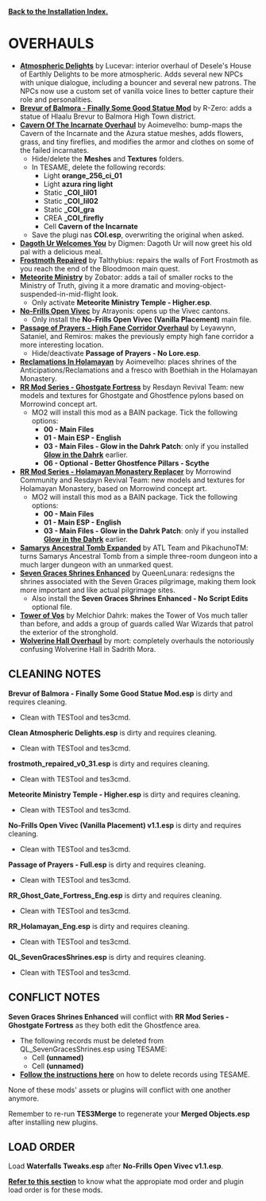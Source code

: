 [**Back to the Installation Index.**](https://github.com/Sigourn/morrowind-improved/blob/master/readme.md#installation-index)

# OVERHAULS

- [**Atmospheric Delights**](https://www.nexusmods.com/morrowind/mods/47472) by Lucevar: interior overhaul of Desele's House of Earthly Delights to be more atmospheric. Adds several new NPCs with unique dialogue, including a bouncer and several new patrons. The NPCs now use a custom set of vanilla voice lines to better capture their role and personalities. 
- [**Brevur of Balmora - Finally Some Good Statue Mod**](https://www.nexusmods.com/morrowind/mods/47557) by R-Zero: adds a statue of Hlaalu Brevur to Balmora High Town district.
- [**Cavern Of The Incarnate Overhaul**](https://www.nexusmods.com/morrowind/mods/42860/) by Aoimevelho: bump-maps the Cavern of the Incarnate and the Azura statue meshes, adds flowers, grass, and tiny fireflies, and modifies the armor and clothes on some of the failed incarnates.
  - Hide/delete the **Meshes** and **Textures** folders.
  - In TESAME, delete the following records:
    - Light **orange_256_ci_01**
    - Light **azura ring light**
    - Static **_COI_lil01**
    - Static **_COI_lil02**
    - Static **_COI_gra**
    - CREA **_COI_firefly**
    - Cell **Cavern of the Incarnate**
  - Save the plugi nas **COI.esp**, overwriting the original when asked.
- [**Dagoth Ur Welcomes You**](https://www.nexusmods.com/morrowind/mods/44204?) by Digmen: Dagoth Ur will now greet his old pal with a delicious meal.
- [**Frostmoth Repaired**](https://www.nexusmods.com/morrowind/mods/27457?) by Talthybius: repairs the walls of Fort Frostmoth as you reach the end of the Bloodmoon main quest.
- [**Meteorite Ministry**](https://www.nexusmods.com/morrowind/mods/45506) by Zobator: adds a tail of smaller rocks to the Ministry of Truth, giving it a more dramatic and moving-object-suspended-in-mid-flight look.
  - Only activate **Meteorite Ministry Temple - Higher.esp**.
- [**No-Frills Open Vivec**](https://www.nexusmods.com/morrowind/mods/43714) by Atrayonis: opens up the Vivec cantons.
  - Only install the **No-Frills Open Vivec (Vanilla Placement)** main file.
- [**Passage of Prayers - High Fane Corridor Overhaul**](https://www.nexusmods.com/morrowind/mods/46786) by Leyawynn, Sataniel, and Remiros: makes the previously empty high fane corridor a more interesting location.
  - Hide/deactivate **Passage of Prayers - No Lore.esp**.
- [**Reclamations In Holamayan**](https://www.nexusmods.com/morrowind/mods/43226) by Aoimevelho: places shrines of the Anticipations/Reclamations and a fresco with Boethiah in the Holamayan Monastery.
- [**RR Mod Series - Ghostgate Fortress**](https://www.nexusmods.com/morrowind/mods/45822?) by Resdayn Revival Team: new models and textures for Ghostgate and Ghostfence pylons based on Morrowind concept art.
  - MO2 will install this mod as a BAIN package. Tick the following options:
    - **00 - Main Files**
    - **01 - Main ESP - English**
    - **03 - Main Files - Glow in the Dahrk Patch**: only if you installed [**Glow in the Dahrk**](https://www.nexusmods.com/morrowind/mods/45886) earlier.
    - **06 - Optional - Better Ghostfence Pillars - Scythe**
- [**RR Mod Series - Holamayan Monastery Replacer**](https://www.nexusmods.com/morrowind/mods/43524/) by Morrowind Community and Resdayn Revival Team: new models and textures for Holamayan Monastery, based on Morrowind concept art.
  - MO2 will install this mod as a BAIN package. Tick the following options:
    - **00 - Main Files**
    - **01 - Main ESP - English**
    - **03 - Main Files - Glow in the Dahrk Patch**: only if you installed [**Glow in the Dahrk**](https://www.nexusmods.com/morrowind/mods/45886) earlier.
- [**Samarys Ancestral Tomb Expanded**](https://www.nexusmods.com/morrowind/mods/45612) by ATL Team and PikachunoTM: turns Samarys Ancestral Tomb from a simple three-room dungeon into a much larger dungeon with an unmarked quest.
- [**Seven Graces Shrines Enhanced**](https://www.nexusmods.com/morrowind/mods/46417) by QueenLunara: redesigns the shrines associated with the Seven Graces pilgrimage, making them look more important and like actual pilgrimage sites.
  - Also install the **Seven Graces Shrines Enhanced - No Script Edits** optional file.
- [**Tower of Vos**](https://www.nexusmods.com/morrowind/mods/43527) by Melchior Dahrk: makes the Tower of Vos much taller than before, and adds a group of guards called War Wizards that patrol the exterior of the stronghold.
- [**Wolverine Hall Overhaul**](https://www.nexusmods.com/morrowind/mods/46672) by mort: completely overhauls the notoriously confusing Wolverine Hall in Sadrith Mora. 

## CLEANING NOTES

**Brevur of Balmora - Finally Some Good Statue Mod.esp** is dirty and requires cleaning.
- Clean with TESTool and tes3cmd.

**Clean Atmospheric Delights.esp** is dirty and requires cleaning.
- Clean with TESTool and tes3cmd.

**frostmoth_repaired_v0_31.esp** is dirty and requires cleaning.
- Clean with TESTool and tes3cmd.

**Meteorite Ministry Temple - Higher.esp** is dirty and requires cleaning.
- Clean with TESTool and tes3cmd.

**No-Frills Open Vivec (Vanilla Placement) v1.1.esp** is dirty and requires cleaning.
- Clean with TESTool and tes3cmd.

**Passage of Prayers - Full.esp** is dirty and requires cleaning.
- Clean with TESTool and tes3cmd.

**RR_Ghost_Gate_Fortress_Eng.esp** is dirty and requires cleaning.
- Clean with TESTool and tes3cmd.

**RR_Holamayan_Eng.esp** is dirty and requires cleaning.
- Clean with TESTool and tes3cmd.

**QL_SevenGracesShrines.esp** is dirty and requires cleaning.
- Clean with TESTool and tes3cmd.

## CONFLICT NOTES

**Seven Graces Shrines Enhanced** will conflict with **RR Mod Series - Ghostgate Fortress** as they both edit the Ghostfence area.

- The following records must be deleted from QL_SevenGracesShrines.esp using TESAME:
  - Cell **(unnamed)**
  - Cell **(unnamed)**
- [**Follow the instructions here**](https://github.com/Sigourn/morrowind-improved/blob/master/mwtools.md#tesame) on how to delete records using TESAME.

None of these mods' assets or plugins will conflict with one another anymore.

Remember to re-run **TES3Merge** to regenerate your **Merged Objects.esp** after installing new plugins.

## LOAD ORDER

Load **Waterfalls Tweaks.esp** after **No-Frills Open Vivec v1.1.esp**.

[**Refer to this section**](https://github.com/Sigourn/morrowind-improved/blob/master/readme.md#mod-order-and-load-order) to know what the appropiate mod order and plugin load order is for these mods.
